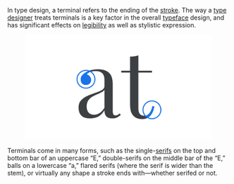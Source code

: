 
In type design, a terminal refers to the ending of the [stroke](/glossary/stroke). The way a [type designer](/glossary/type_designer) treats terminals is a key factor in the overall [typeface](/glossary/typeface) design, and has significant effects on [legibility](/glossary/legibility) as well as stylistic expression.

<figure>

![Lowercase a and t characters in a serif typeface, with their terminals highlighted.](images/thumbnail.svg)

</figure>

Terminals come in many forms, such as the single-[serifs](/glossary/serif) on the top and bottom bar of an uppercase “E,” double-serifs on the middle bar of the “E,” balls on a lowercase “a,” flared serifs (where the serif is wider than the stem), or virtually any shape a stroke ends with—whether serifed or not.
